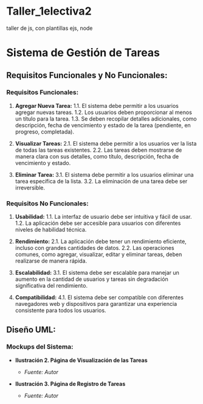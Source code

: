 # Taller_1electiva2
taller de js, con plantillas ejs, node 
# Sistema de Gestión de Tareas

## Requisitos Funcionales y No Funcionales:

### Requisitos Funcionales:

1. **Agregar Nueva Tarea:**
   1.1. El sistema debe permitir a los usuarios agregar nuevas tareas.
   1.2. Los usuarios deben proporcionar al menos un título para la tarea.
   1.3. Se deben recopilar detalles adicionales, como descripción, fecha de vencimiento y estado de la tarea (pendiente, en progreso, completada).

2. **Visualizar Tareas:**
   2.1. El sistema debe permitir a los usuarios ver la lista de todas las tareas existentes.
   2.2. Las tareas deben mostrarse de manera clara con sus detalles, como título, descripción, fecha de vencimiento y estado.

3. **Eliminar Tarea:**
   3.1. El sistema debe permitir a los usuarios eliminar una tarea específica de la lista.
   3.2. La eliminación de una tarea debe ser irreversible.

### Requisitos No Funcionales:

1. **Usabilidad:**
   1.1. La interfaz de usuario debe ser intuitiva y fácil de usar.
   1.2. La aplicación debe ser accesible para usuarios con diferentes niveles de habilidad técnica.

2. **Rendimiento:**
   2.1. La aplicación debe tener un rendimiento eficiente, incluso con grandes cantidades de datos.
   2.2. Las operaciones comunes, como agregar, visualizar, editar y eliminar tareas, deben realizarse de manera rápida.

3. **Escalabilidad:**
   3.1. El sistema debe ser escalable para manejar un aumento en la cantidad de usuarios y tareas sin degradación significativa del rendimiento.

4. **Compatibilidad:**
   4.1. El sistema debe ser compatible con diferentes navegadores web y dispositivos para garantizar una experiencia consistente para todos los usuarios.

## Diseño UML:

### Mockups del Sistema:

- **Ilustración 2. Página de Visualización de las Tareas**
  - *Fuente: Autor*

- **Ilustración 3. Página de Registro de Tareas**
  - *Fuente: Autor*
